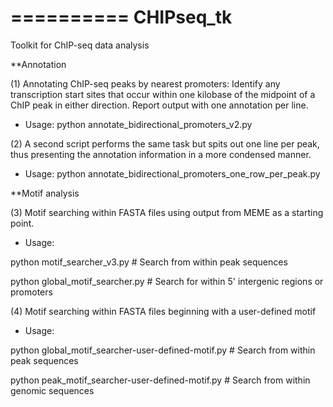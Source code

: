 ==========
CHIPseq_tk
==========

Toolkit for ChIP-seq data analysis

**Annotation 

(1) Annotating ChIP-seq peaks by nearest promoters: Identify any transcription start sites 
that occur within one kilobase of the midpoint of a ChIP peak in either direction. 
Report output with one annotation per line. 

* Usage: python annotate_bidirectional_promoters_v2.py 

(2) A second script performs the same task but spits out one line per peak, thus 
presenting the annotation information in a more condensed manner. 

* Usage: python annotate_bidirectional_promoters_one_row_per_peak.py

**Motif analysis

(3) Motif searching within FASTA files using output from MEME as a starting point.

* Usage: 

python motif_searcher_v3.py # Search from within peak sequences

python global_motif_searcher.py # Search for within 5' intergenic regions or promoters

(4) Motif searching within FASTA files beginning with a user-defined motif

* Usage: 

python global_motif_searcher-user-defined-motif.py # Search from within peak sequences

python peak_motif_searcher-user-defined-motif.py # Search from within genomic sequences 
